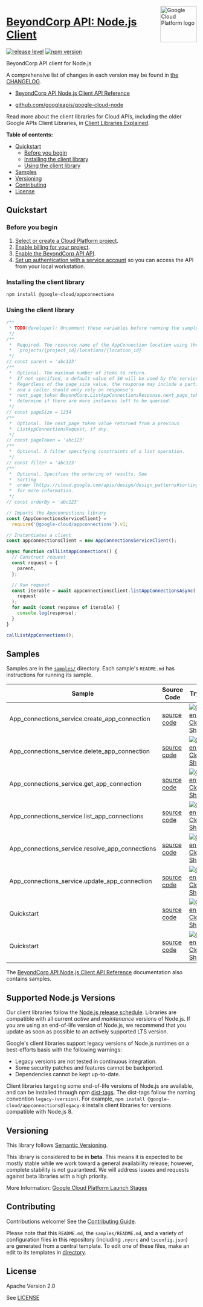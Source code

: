 [//]: # "This README.md file is auto-generated, all changes to this file will be lost."
[//]: # "To regenerate it, use `python -m synthtool`."
<img src="https://avatars2.githubusercontent.com/u/2810941?v=3&s=96" alt="Google Cloud Platform logo" title="Google Cloud Platform" align="right" height="96" width="96"/>

# [BeyondCorp API: Node.js Client](https://github.com/googleapis/google-cloud-node)

[![release level](https://img.shields.io/badge/release%20level-beta-yellow.svg?style=flat)](https://cloud.google.com/terms/launch-stages)
[![npm version](https://img.shields.io/npm/v/@google-cloud/appconnections.svg)](https://www.npmjs.org/package/@google-cloud/appconnections)




BeyondCorp API client for Node.js


A comprehensive list of changes in each version may be found in
[the CHANGELOG](googleapis/google-cloud-node/CHANGELOG.md).

* [BeyondCorp API Node.js Client API Reference][client-docs]

* [github.com/googleapis/google-cloud-node](googleapis/google-cloud-node)

Read more about the client libraries for Cloud APIs, including the older
Google APIs Client Libraries, in [Client Libraries Explained][explained].

[explained]: https://cloud.google.com/apis/docs/client-libraries-explained

**Table of contents:**


* [Quickstart](#quickstart)
  * [Before you begin](#before-you-begin)
  * [Installing the client library](#installing-the-client-library)
  * [Using the client library](#using-the-client-library)
* [Samples](#samples)
* [Versioning](#versioning)
* [Contributing](#contributing)
* [License](#license)

## Quickstart

### Before you begin

1.  [Select or create a Cloud Platform project][projects].
1.  [Enable billing for your project][billing].
1.  [Enable the BeyondCorp API API][enable_api].
1.  [Set up authentication with a service account][auth] so you can access the
    API from your local workstation.

### Installing the client library

```bash
npm install @google-cloud/appconnections
```


### Using the client library

```javascript
/**
 * TODO(developer): Uncomment these variables before running the sample.
 */
/**
 *  Required. The resource name of the AppConnection location using the form:
 *  `projects/{project_id}/locations/{location_id}`
 */
// const parent = 'abc123'
/**
 *  Optional. The maximum number of items to return.
 *  If not specified, a default value of 50 will be used by the service.
 *  Regardless of the page_size value, the response may include a partial list
 *  and a caller should only rely on response's
 *  next_page_token BeyondCorp.ListAppConnectionsResponse.next_page_token  to
 *  determine if there are more instances left to be queried.
 */
// const pageSize = 1234
/**
 *  Optional. The next_page_token value returned from a previous
 *  ListAppConnectionsRequest, if any.
 */
// const pageToken = 'abc123'
/**
 *  Optional. A filter specifying constraints of a list operation.
 */
// const filter = 'abc123'
/**
 *  Optional. Specifies the ordering of results. See
 *  Sorting
 *  order (https://cloud.google.com/apis/design/design_patterns#sorting_order)
 *  for more information.
 */
// const orderBy = 'abc123'

// Imports the Appconnections library
const {AppConnectionsServiceClient} =
  require('@google-cloud/appconnections').v1;

// Instantiates a client
const appconnectionsClient = new AppConnectionsServiceClient();

async function callListAppConnections() {
  // Construct request
  const request = {
    parent,
  };

  // Run request
  const iterable = await appconnectionsClient.listAppConnectionsAsync(
    request
  );
  for await (const response of iterable) {
    console.log(response);
  }
}

callListAppConnections();

```



## Samples

Samples are in the [`samples/`](https://github.com/googleapis/google-cloud-node/tree/main/samples) directory. Each sample's `README.md` has instructions for running its sample.

| Sample                      | Source Code                       | Try it |
| --------------------------- | --------------------------------- | ------ |
| App_connections_service.create_app_connection | [source code](https://github.com/googleapis/google-cloud-node/blob/main/packages/google-cloud-beyondcorp-appconnections/samples/generated/v1/app_connections_service.create_app_connection.js) | [![Open in Cloud Shell][shell_img]](https://console.cloud.google.com/cloudshell/open?git_repo=https://github.com/googleapis/google-cloud-node&page=editor&open_in_editor=packages/google-cloud-beyondcorp-appconnections/samples/generated/v1/app_connections_service.create_app_connection.js,samples/README.md) |
| App_connections_service.delete_app_connection | [source code](https://github.com/googleapis/google-cloud-node/blob/main/packages/google-cloud-beyondcorp-appconnections/samples/generated/v1/app_connections_service.delete_app_connection.js) | [![Open in Cloud Shell][shell_img]](https://console.cloud.google.com/cloudshell/open?git_repo=https://github.com/googleapis/google-cloud-node&page=editor&open_in_editor=packages/google-cloud-beyondcorp-appconnections/samples/generated/v1/app_connections_service.delete_app_connection.js,samples/README.md) |
| App_connections_service.get_app_connection | [source code](https://github.com/googleapis/google-cloud-node/blob/main/packages/google-cloud-beyondcorp-appconnections/samples/generated/v1/app_connections_service.get_app_connection.js) | [![Open in Cloud Shell][shell_img]](https://console.cloud.google.com/cloudshell/open?git_repo=https://github.com/googleapis/google-cloud-node&page=editor&open_in_editor=packages/google-cloud-beyondcorp-appconnections/samples/generated/v1/app_connections_service.get_app_connection.js,samples/README.md) |
| App_connections_service.list_app_connections | [source code](https://github.com/googleapis/google-cloud-node/blob/main/packages/google-cloud-beyondcorp-appconnections/samples/generated/v1/app_connections_service.list_app_connections.js) | [![Open in Cloud Shell][shell_img]](https://console.cloud.google.com/cloudshell/open?git_repo=https://github.com/googleapis/google-cloud-node&page=editor&open_in_editor=packages/google-cloud-beyondcorp-appconnections/samples/generated/v1/app_connections_service.list_app_connections.js,samples/README.md) |
| App_connections_service.resolve_app_connections | [source code](https://github.com/googleapis/google-cloud-node/blob/main/packages/google-cloud-beyondcorp-appconnections/samples/generated/v1/app_connections_service.resolve_app_connections.js) | [![Open in Cloud Shell][shell_img]](https://console.cloud.google.com/cloudshell/open?git_repo=https://github.com/googleapis/google-cloud-node&page=editor&open_in_editor=packages/google-cloud-beyondcorp-appconnections/samples/generated/v1/app_connections_service.resolve_app_connections.js,samples/README.md) |
| App_connections_service.update_app_connection | [source code](https://github.com/googleapis/google-cloud-node/blob/main/packages/google-cloud-beyondcorp-appconnections/samples/generated/v1/app_connections_service.update_app_connection.js) | [![Open in Cloud Shell][shell_img]](https://console.cloud.google.com/cloudshell/open?git_repo=https://github.com/googleapis/google-cloud-node&page=editor&open_in_editor=packages/google-cloud-beyondcorp-appconnections/samples/generated/v1/app_connections_service.update_app_connection.js,samples/README.md) |
| Quickstart | [source code](https://github.com/googleapis/google-cloud-node/blob/main/packages/google-cloud-beyondcorp-appconnections/samples/quickstart.js) | [![Open in Cloud Shell][shell_img]](https://console.cloud.google.com/cloudshell/open?git_repo=https://github.com/googleapis/google-cloud-node&page=editor&open_in_editor=packages/google-cloud-beyondcorp-appconnections/samples/quickstart.js,samples/README.md) |
| Quickstart | [source code](https://github.com/googleapis/google-cloud-node/blob/main/packages/google-cloud-beyondcorp-appconnections/samples/test/quickstart.js) | [![Open in Cloud Shell][shell_img]](https://console.cloud.google.com/cloudshell/open?git_repo=https://github.com/googleapis/google-cloud-node&page=editor&open_in_editor=packages/google-cloud-beyondcorp-appconnections/samples/test/quickstart.js,samples/README.md) |



The [BeyondCorp API Node.js Client API Reference][client-docs] documentation
also contains samples.

## Supported Node.js Versions

Our client libraries follow the [Node.js release schedule](https://nodejs.org/en/about/releases/).
Libraries are compatible with all current _active_ and _maintenance_ versions of
Node.js.
If you are using an end-of-life version of Node.js, we recommend that you update
as soon as possible to an actively supported LTS version.

Google's client libraries support legacy versions of Node.js runtimes on a
best-efforts basis with the following warnings:

* Legacy versions are not tested in continuous integration.
* Some security patches and features cannot be backported.
* Dependencies cannot be kept up-to-date.

Client libraries targeting some end-of-life versions of Node.js are available, and
can be installed through npm [dist-tags](https://docs.npmjs.com/cli/dist-tag).
The dist-tags follow the naming convention `legacy-(version)`.
For example, `npm install @google-cloud/appconnections@legacy-8` installs client libraries
for versions compatible with Node.js 8.

## Versioning

This library follows [Semantic Versioning](http://semver.org/).




This library is considered to be in **beta**. This means it is expected to be
mostly stable while we work toward a general availability release; however,
complete stability is not guaranteed. We will address issues and requests
against beta libraries with a high priority.





More Information: [Google Cloud Platform Launch Stages][launch_stages]

[launch_stages]: https://cloud.google.com/terms/launch-stages

## Contributing

Contributions welcome! See the [Contributing Guide](https://github.com/googleapis/google-cloud-node/blob/main/CONTRIBUTING.md).

Please note that this `README.md`, the `samples/README.md`,
and a variety of configuration files in this repository (including `.nycrc` and `tsconfig.json`)
are generated from a central template. To edit one of these files, make an edit
to its templates in
[directory](https://github.com/googleapis/synthtool).

## License

Apache Version 2.0

See [LICENSE](https://github.com/googleapis/google-cloud-node/blob/main/LICENSE)

[client-docs]: https://cloud.google.com/nodejs/docs/reference/appconnections/latest

[shell_img]: https://gstatic.com/cloudssh/images/open-btn.png
[projects]: https://console.cloud.google.com/project
[billing]: https://support.google.com/cloud/answer/6293499#enable-billing
[enable_api]: https://console.cloud.google.com/flows/enableapi?apiid=beyondcorp.googleapis.com
[auth]: https://cloud.google.com/docs/authentication/getting-started
